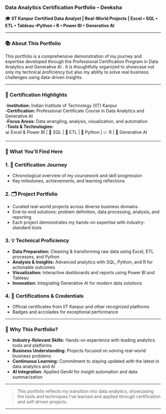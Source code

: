 ### Data Analytics Certification Portfolio – Deeksha

🎓 **IIT Kanpur Certified Data Analyst | Real-World Projects | Excel • SQL • ETL • Tableau •Python • R • Power BI • Generative AI**

---

### 📚 About This Portfolio

This portfolio is a comprehensive demonstration of my journey and expertise developed through the Professional Certification Program in Data Analytics and Generative AI . It is thoughtfully organized to showcase not only my technical proficiency but also my ability to solve real business challenges using data-driven insights.

---

### 🏅 Certification Highlights

-**Institution:** Indian Institute of Technology (IIT) Kanpur  
-**Certification:** Professional Certificate Course in Data Analytics and Generative AI  
-**Focus Areas:** Data wrangling, analysis, visualization, and automation  
-**Tools & Technologies:**  
  📊 Excel & Power BI | 🧮 SQL | 🔄 ETL | 🐍 Python | 📈 R | 🤖 Generative AI  

---

### 🌟 What You'll Find Here

### **1. 🚀 Certification Journey**
   - Chronological overview of my coursework and skill progression
   - Key milestones, achievements, and learning reflections

### **2. 🗂️ Project Portfolio**
   - Curated real-world projects across diverse business domains
   - End-to-end solutions: problem definition, data processing, analysis, and reporting
   - Each project demonstrates my hands-on expertise with industry-standard tools

### **3. 💡 Technical Proficiency**
   - **Data Preparation:** Cleaning & transforming raw data using Excel, ETL processes, and Python
   - **Analysis & Insights:** Advanced analytics with SQL, Python, and R for actionable outcomes
   - **Visualization:** Interactive dashboards and reports using Power BI and Tableau
   - **Innovation:** Integrating Generative AI for modern data solutions

### **4. 📜 Certifications & Credentials**
   - Official certificates from IIT Kanpur and other recognized platforms
   - Badges and accolades for exceptional performance

---

### 💼 Why This Portfolio?

- **Industry-Relevant Skills:** Hands-on experience with leading analytics tools and platforms
- **Business Understanding:** Projects focused on solving real-world business problems
- **Continuous Learning:** Commitment to staying updated with the latest in data analytics and AI
- **AI Integration**: Applied GenAI for insight automation and data summarization
---

> This portfolio reflects my transition into data analytics, showcasing the tools and techniques I’ve learned and applied through certification and self-driven projects.

---
